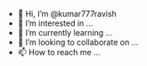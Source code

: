 - 👋 Hi, I’m @kumar777ravish
- 👀 I’m interested in ...
- 🌱 I’m currently learning ...
- 💞️ I’m looking to collaborate on ...
- 📫 How to reach me ...

<!---
kumar777ravish/kumar777ravish is a ✨ special ✨ repository because its `README.md` (this file) appears on your GitHub profile.
You can click the Preview link to take a look at your changes.
--->
